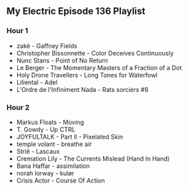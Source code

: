 ## My Electric Episode 136 Playlist

### Hour 1
* zakè - Gaffney Fields
* Christopher Bissonnette - Color Deceives Continuously
* Nunc Stans - Point of No Return
* Le Berger - The Momentary Masters of a Fraction of a Dot
* Holy Drone Travellers - Long Tones for Waterfowl
* Liliental - Adel
* L'Ordre de l'Infiniment Nada - Rats sorciers #8

### Hour 2
* Markus Floats - Moving
* T. Gowdy - Up CTRL
* JOYFULTALK - Part II - Pixelated Skin
* temple volant - breathe air
* Strië - Lascaux
* Cremation Lily - The Currents Mislead (Hand In Hand)
* Bana Haffar - assimilation
* norah lorway - kulør
* Crisis Actor - Course Of Action
